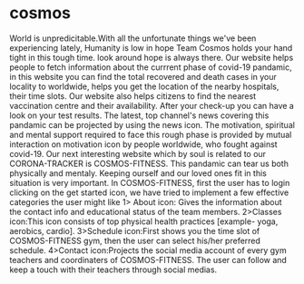 # cosmos
World is unpredicitable.With all the unfortunate things we've been experiencing lately, Humanity is low in hope Team Cosmos holds your hand tight in this tough time. look around hope is always  there.
Our website helps people to fetch information about the currrent phase of covid-19 pandamic,  in this website you can find the total recovered and death cases in your locality to worldwide, helps you get the location of the nearby hospitals, their time slots. Our website also helps citizens to find the nearest vaccination centre and their availability.
After your check-up you can have a look on your test results. 
The latest, top channel's news covering this pandamic can be projected by using the news icon.
The motivation, spiritual and mental support required to face this rough phase is provided by mutual interaction on motivation icon by people worldwide, who fought against covid-19.
Our next interesting website which by soul is related to our CORONA-TRACKER is COSMOS-FITNESS. This pandamic can tear us both physically and mentaly. Keeping ourself and our loved ones fit in this situation is very important. 
In COSMOS-FITNESS, first the user has to login clicking on the get started icon, we have tried to implement a few effective categories the user might like
1> About icon: Gives the information about the contact info and educational status of the team members.
2>Classes icon:This icon consists of top physical health practices [example- yoga, aerobics, cardio].
3>Schedule icon:First shows you the time slot of COSMOS-FITNESS gym, then the user can select his/her preferred schedule.
4>Contact icon:Projects the social media account of every gym teachers and coordinaters of COSMOS-FITNESS.
The user can follow and keep a touch with their teachers through social medias.
